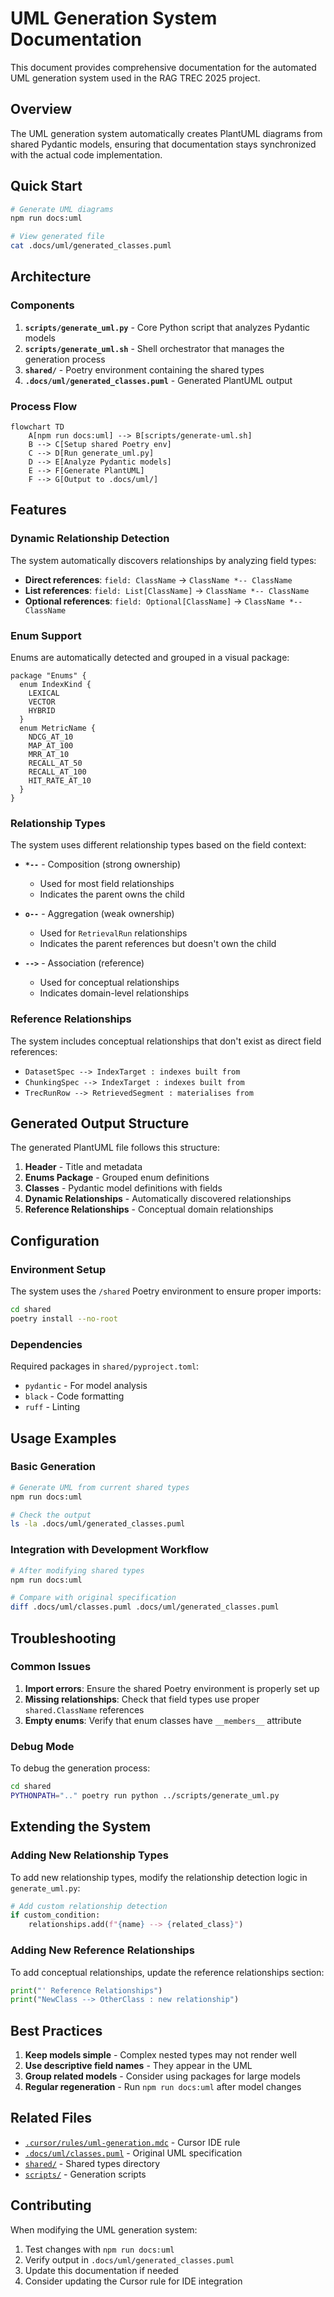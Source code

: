 # UML Generation System Documentation

This document provides comprehensive documentation for the automated UML generation system used in the RAG TREC 2025 project.

## Overview

The UML generation system automatically creates PlantUML diagrams from shared Pydantic models, ensuring that documentation stays synchronized with the actual code implementation.

## Quick Start

```bash
# Generate UML diagrams
npm run docs:uml

# View generated file
cat .docs/uml/generated_classes.puml
```

## Architecture

### Components

1. **`scripts/generate_uml.py`** - Core Python script that analyzes Pydantic models
2. **`scripts/generate_uml.sh`** - Shell orchestrator that manages the generation process
3. **`shared/`** - Poetry environment containing the shared types
4. **`.docs/uml/generated_classes.puml`** - Generated PlantUML output

### Process Flow

```mermaid
flowchart TD
    A[npm run docs:uml] --> B[scripts/generate-uml.sh]
    B --> C[Setup shared Poetry env]
    C --> D[Run generate_uml.py]
    D --> E[Analyze Pydantic models]
    E --> F[Generate PlantUML]
    F --> G[Output to .docs/uml/]
```

## Features

### Dynamic Relationship Detection

The system automatically discovers relationships by analyzing field types:

- **Direct references**: `field: ClassName` → `ClassName *-- ClassName`
- **List references**: `field: List[ClassName]` → `ClassName *-- ClassName`
- **Optional references**: `field: Optional[ClassName]` → `ClassName *-- ClassName`

### Enum Support

Enums are automatically detected and grouped in a visual package:

```text
package "Enums" {
  enum IndexKind {
    LEXICAL
    VECTOR
    HYBRID
  }
  enum MetricName {
    NDCG_AT_10
    MAP_AT_100
    MRR_AT_10
    RECALL_AT_50
    RECALL_AT_100
    HIT_RATE_AT_10
  }
}
```

### Relationship Types

The system uses different relationship types based on the field context:

- **`*--`** - Composition (strong ownership)
  - Used for most field relationships
  - Indicates the parent owns the child
  
- **`o--`** - Aggregation (weak ownership)
  - Used for `RetrievalRun` relationships
  - Indicates the parent references but doesn't own the child
  
- **`-->`** - Association (reference)
  - Used for conceptual relationships
  - Indicates domain-level relationships

### Reference Relationships

The system includes conceptual relationships that don't exist as direct field references:

- `DatasetSpec --> IndexTarget : indexes built from`
- `ChunkingSpec --> IndexTarget : indexes built from`
- `TrecRunRow --> RetrievedSegment : materialises from`

## Generated Output Structure

The generated PlantUML file follows this structure:

1. **Header** - Title and metadata
2. **Enums Package** - Grouped enum definitions
3. **Classes** - Pydantic model definitions with fields
4. **Dynamic Relationships** - Automatically discovered relationships
5. **Reference Relationships** - Conceptual domain relationships

## Configuration

### Environment Setup

The system uses the `/shared` Poetry environment to ensure proper imports:

```bash
cd shared
poetry install --no-root
```

### Dependencies

Required packages in `shared/pyproject.toml`:
- `pydantic` - For model analysis
- `black` - Code formatting
- `ruff` - Linting

## Usage Examples

### Basic Generation

```bash
# Generate UML from current shared types
npm run docs:uml

# Check the output
ls -la .docs/uml/generated_classes.puml
```

### Integration with Development Workflow

```bash
# After modifying shared types
npm run docs:uml

# Compare with original specification
diff .docs/uml/classes.puml .docs/uml/generated_classes.puml
```

## Troubleshooting

### Common Issues

1. **Import errors**: Ensure the shared Poetry environment is properly set up
2. **Missing relationships**: Check that field types use proper `shared.ClassName` references
3. **Empty enums**: Verify that enum classes have `__members__` attribute

### Debug Mode

To debug the generation process:

```bash
cd shared
PYTHONPATH=".." poetry run python ../scripts/generate_uml.py
```

## Extending the System

### Adding New Relationship Types

To add new relationship types, modify the relationship detection logic in `generate_uml.py`:

```python
# Add custom relationship detection
if custom_condition:
    relationships.add(f"{name} --> {related_class}")
```

### Adding New Reference Relationships

To add conceptual relationships, update the reference relationships section:

```python
print("' Reference Relationships")
print("NewClass --> OtherClass : new relationship")
```

## Best Practices

1. **Keep models simple** - Complex nested types may not render well
2. **Use descriptive field names** - They appear in the UML
3. **Group related models** - Consider using packages for large models
4. **Regular regeneration** - Run `npm run docs:uml` after model changes

## Related Files

- [`.cursor/rules/uml-generation.mdc`](../.cursor/rules/uml-generation.mdc) - Cursor IDE rule
- [`.docs/uml/classes.puml`](classes.puml) - Original UML specification
- [`shared/`](../shared/) - Shared types directory
- [`scripts/`](../scripts/) - Generation scripts

## Contributing

When modifying the UML generation system:

1. Test changes with `npm run docs:uml`
2. Verify output in `.docs/uml/generated_classes.puml`
3. Update this documentation if needed
4. Consider updating the Cursor rule for IDE integration